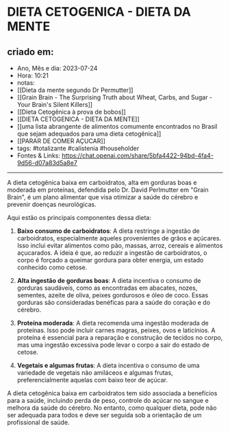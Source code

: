 # DIETA CETOGENICA - DIETA DA MENTE

## criado em: 
-  Ano, Mês e dia: 2023-07-24
- Hora: 10:21
- notas: 
- [[Dieta da mente segundo Dr Permutter]]
- [[Grain Brain - The Surprising Truth about Wheat, Carbs, and Sugar - Your Brain's Silent Killers]]
- [[Dieta Cetogênica à prova de bobos]]
- [[DIETA CETOGENICA - DIETA DA MENTE]]
- [[uma lista abrangente de alimentos comumente encontrados no Brasil que sejam adequados para uma dieta cetogênica]]
- [[PARAR DE COMER AÇUCAR]]
- tags: #totalizante #calistenia #householder 
- Fontes & Links: https://chat.openai.com/share/5bfa4422-94bd-4fa4-9d56-d07a83d5a8e7
---
A dieta cetogênica baixa em carboidratos, alta em gorduras boas e moderada em proteínas, defendida pelo Dr. David Perlmutter em "Grain Brain", é um plano alimentar que visa otimizar a saúde do cérebro e prevenir doenças neurológicas.

Aqui estão os principais componentes dessa dieta:

1. **Baixo consumo de carboidratos**: A dieta restringe a ingestão de carboidratos, especialmente aqueles provenientes de grãos e açúcares. Isso inclui evitar alimentos como pão, massas, arroz, cereais e alimentos açucarados. A ideia é que, ao reduzir a ingestão de carboidratos, o corpo é forçado a queimar gordura para obter energia, um estado conhecido como cetose.

2. **Alta ingestão de gorduras boas**: A dieta incentiva o consumo de gorduras saudáveis, como as encontradas em abacates, nozes, sementes, azeite de oliva, peixes gordurosos e óleo de coco. Essas gorduras são consideradas benéficas para a saúde do coração e do cérebro.

3. **Proteína moderada**: A dieta recomenda uma ingestão moderada de proteínas. Isso pode incluir carnes magras, peixes, ovos e laticínios. A proteína é essencial para a reparação e construção de tecidos no corpo, mas uma ingestão excessiva pode levar o corpo a sair do estado de cetose.

4. **Vegetais e algumas frutas**: A dieta incentiva o consumo de uma variedade de vegetais não amiláceos e algumas frutas, preferencialmente aquelas com baixo teor de açúcar.

A dieta cetogênica baixa em carboidratos tem sido associada a benefícios para a saúde, incluindo perda de peso, controle do açúcar no sangue e melhora da saúde do cérebro. No entanto, como qualquer dieta, pode não ser adequada para todos e deve ser seguida sob a orientação de um profissional de saúde.